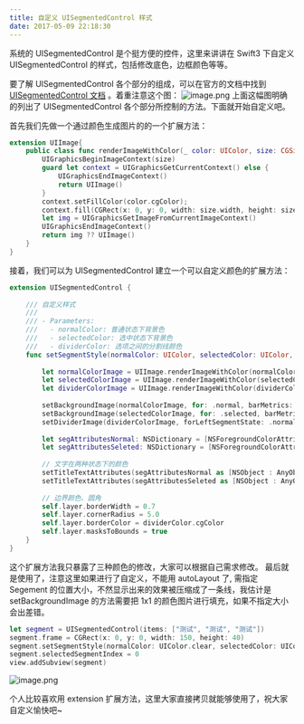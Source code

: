 ```yaml
---
title: 自定义 UISegmentedControl 样式
date: 2017-05-09 22:18:30
---
```

系统的 UISegmentedControl 是个挺方便的控件，这里来讲讲在 Swift3 下自定义 UISegmentedControl 的样式，包括修改底色，边框颜色等等。

要了解 UISegmentedControl 各个部分的组成，可以在官方的文档中找到 [UISegmentedControl 文档](https://developer.apple.com/library/content/documentation/UserExperience/Conceptual/UIKitUICatalog/UISegmentedControl.html) 。着重注意这个图：
   ![image.png](http://upload-images.jianshu.io/upload_images/757687-3d89e1b80b4e17b8.png?imageMogr2/auto-orient/strip%7CimageView2/2/w/1240)
上面这幅图明确的列出了 UISegmentedControl 各个部分所控制的方法。下面就开始自定义吧。  

<!-- more -->

首先我们先做一个通过颜色生成图片的的一个扩展方法：
```swift
extension UIImage{
    public class func renderImageWithColor(_ color: UIColor, size: CGSize) -> UIImage {
        UIGraphicsBeginImageContext(size)
        guard let context = UIGraphicsGetCurrentContext() else {
            UIGraphicsEndImageContext()
            return UIImage()
        }
        context.setFillColor(color.cgColor);
        context.fill(CGRect(x: 0, y: 0, width: size.width, height: size.height));
        let img = UIGraphicsGetImageFromCurrentImageContext()
        UIGraphicsEndImageContext()
        return img ?? UIImage()
    }
}
```
接着，我们可以为 UISegmentedControl 建立一个可以自定义颜色的扩展方法：
```swift
extension UISegmentedControl {
    
    /// 自定义样式
    ///
    /// - Parameters:
    ///   - normalColor: 普通状态下背景色
    ///   - selectedColor: 选中状态下背景色
    ///   - dividerColor: 选项之间的分割线颜色
    func setSegmentStyle(normalColor: UIColor, selectedColor: UIColor, dividerColor: UIColor) {
        
        let normalColorImage = UIImage.renderImageWithColor(normalColor, size: CGSize(width: 1.0, height: 1.0))
        let selectedColorImage = UIImage.renderImageWithColor(selectedColor, size: CGSize(width: 1.0, height: 1.0))
        let dividerColorImage = UIImage.renderImageWithColor(dividerColor, size: CGSize(width: 1.0, height: 1.0))
        
        setBackgroundImage(normalColorImage, for: .normal, barMetrics: .default)
        setBackgroundImage(selectedColorImage, for: .selected, barMetrics: .default)
        setDividerImage(dividerColorImage, forLeftSegmentState: .normal, rightSegmentState: .normal, barMetrics: .default)
        
        let segAttributesNormal: NSDictionary = [NSForegroundColorAttributeName: UIColor.gray, NSFontAttributeName: UIFont.systemFont(ofSize: 14)]
        let segAttributesSeleted: NSDictionary = [NSForegroundColorAttributeName: UIColor.white,NSFontAttributeName: UIFont.systemFont(ofSize: 14)]
        
        // 文字在两种状态下的颜色
        setTitleTextAttributes(segAttributesNormal as [NSObject : AnyObject], for: UIControlState.normal)
        setTitleTextAttributes(segAttributesSeleted as [NSObject : AnyObject], for: UIControlState.selected)
        
        // 边界颜色、圆角
        self.layer.borderWidth = 0.7
        self.layer.cornerRadius = 5.0
        self.layer.borderColor = dividerColor.cgColor
        self.layer.masksToBounds = true
    }
}
```
这个扩展方法我只暴露了三种颜色的修改，大家可以根据自己需求修改。
最后就是使用了，注意这里如果进行了自定义，不能用 autoLayout 了, 需指定 Segement 的位置大小，不然显示出来的效果被压缩成了一条线，我估计是 setBackgroundImage 的方法需要把 1x1 的颜色图片进行填充，如果不指定大小会出差错。
```swift
let segment = UISegmentedControl(items: ["测试", "测试", "测试"])
segment.frame = CGRect(x: 0, y: 0, width: 150, height: 40)
segment.setSegmentStyle(normalColor: UIColor.clear, selectedColor: UIColor.cyan, dividerColor: UIColor.gray)
segment.selectedSegmentIndex = 0
view.addSubview(segment)
```

![image.png](http://upload-images.jianshu.io/upload_images/757687-b2cff0c753e73846.png?imageMogr2/auto-orient/strip%7CimageView2/2/w/1240)

个人比较喜欢用 extension 扩展方法，这里大家直接拷贝就能够使用了，祝大家自定义愉快吧~
